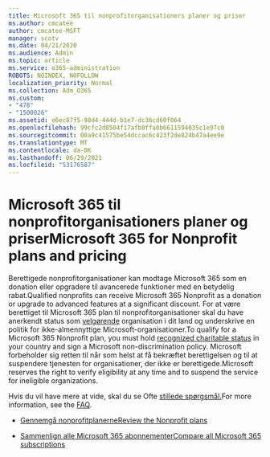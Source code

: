```yaml
---
title: Microsoft 365 til nonprofitorganisationers planer og priser
ms.author: cmcatee
author: cmcatee-MSFT
manager: scotv
ms.date: 04/21/2020
ms.audience: Admin
ms.topic: article
ms.service: o365-administration
ROBOTS: NOINDEX, NOFOLLOW
localization_priority: Normal
ms.collection: Adm_O365
ms.custom:
- "478"
- "1500026"
ms.assetid: e6ec87f5-98d4-444d-b1e7-dc36cd60f064
ms.openlocfilehash: 99cfc2d8504f17afb0ffa0b6611594035c1e97c0
ms.sourcegitcommit: 00a9c41575be54dccac6c423f2de824b47a4ee9e
ms.translationtype: MT
ms.contentlocale: da-DK
ms.lasthandoff: 06/29/2021
ms.locfileid: "53176587"
---
```

# <a name="microsoft-365-for-nonprofit-plans-and-pricing"></a><span data-ttu-id="4a5b2-102">Microsoft 365 til nonprofitorganisationers planer og priser</span><span class="sxs-lookup"><span data-stu-id="4a5b2-102">Microsoft 365 for Nonprofit plans and pricing</span></span>

<span data-ttu-id="4a5b2-103">Berettigede nonprofitorganisationer kan modtage Microsoft 365 som en donation eller opgradere til avancerede funktioner med en betydelig rabat.</span><span class="sxs-lookup"><span data-stu-id="4a5b2-103">Qualified nonprofits can receive Microsoft 365 Nonprofit as a donation or upgrade to advanced features at a significant discount.</span></span> <span data-ttu-id="4a5b2-104">For at være berettiget til Microsoft 365 plan til nonprofitorganisationer skal du have anerkendt status som [velgørende](https://go.microsoft.com/fwlink/p/?LinkID=330253) organisation i dit land og underskrive en politik for ikke-almennyttige Microsoft-organisationer.</span><span class="sxs-lookup"><span data-stu-id="4a5b2-104">To qualify for a Microsoft 365 Nonprofit plan, you must hold [recognized charitable status](https://go.microsoft.com/fwlink/p/?LinkID=330253) in your country and sign a Microsoft non-discrimination policy.</span></span> <span data-ttu-id="4a5b2-105">Microsoft forbeholder sig retten til når som helst at få bekræftet berettigelsen og til at suspendere tjenesten for organisationer, der ikke er berettigede.</span><span class="sxs-lookup"><span data-stu-id="4a5b2-105">Microsoft reserves the right to verify eligibility at any time and to suspend the service for ineligible organizations.</span></span>
  
<span data-ttu-id="4a5b2-106">Hvis du vil have mere at vide, skal du se Ofte [stillede spørgsmål.](https://products.office.com/nonprofit/office-365-nonprofit)</span><span class="sxs-lookup"><span data-stu-id="4a5b2-106">For more information, see the [FAQ](https://products.office.com/nonprofit/office-365-nonprofit).</span></span>
  
- [<span data-ttu-id="4a5b2-107">Gennemgå nonprofitplanerne</span><span class="sxs-lookup"><span data-stu-id="4a5b2-107">Review the Nonprofit plans</span></span>](https://products.office.com/nonprofit/office-365-nonprofit-plans-and-pricing?tab=1)

- [<span data-ttu-id="4a5b2-108">Sammenlign alle Microsoft 365 abonnementer</span><span class="sxs-lookup"><span data-stu-id="4a5b2-108">Compare all Microsoft 365 subscriptions</span></span>](https://products.office.com/business/compare-more-office-365-for-business-plans)